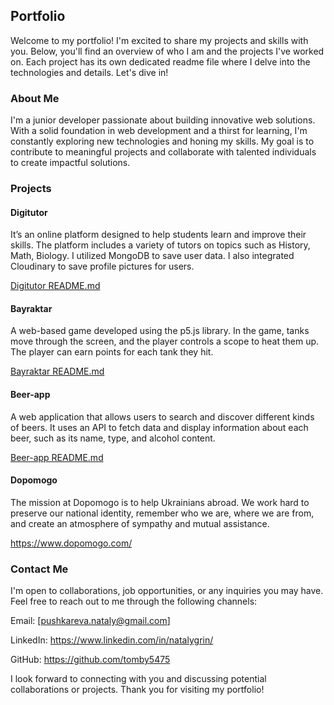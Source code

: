 ## Portfolio

Welcome to my portfolio! I'm excited to share my projects and skills with you. Below, you'll find an overview of who I am and the projects I've worked on. Each project has its own dedicated readme file where I delve into the technologies and details. Let's dive in!

### About Me
I'm a junior developer passionate about building innovative web solutions. With a solid foundation in web development and a thirst for learning, I'm constantly exploring new technologies and honing my skills. My goal is to contribute to meaningful projects and collaborate with talented individuals to create impactful solutions.


### Projects

#### Digitutor

It’s an online platform designed to help students learn and improve their skills. The platform includes a variety of tutors on topics such as History, Math, Biology. I utilized MongoDB to save user data. I also integrated Cloudinary to save profile pictures for users.

[Digitutor README.md](https://github.com/tomby5475/digitutor/blob/master/README.md)


#### Bayraktar

A web-based game developed using the p5.js library. In the game, tanks move through the screen, and the player controls a scope to heat them up. The player can earn points for each tank they hit.

[Bayraktar README.md](https://github.com/tomby5475/Bayraktar-game/blob/master/README.md)


#### Beer-app

A web application that allows users to search and discover different kinds of beers. It uses an API to fetch data and display information about each beer, such as its name, type, and alcohol content.

[Beer-app README.md](https://github.com/tomby5475/beer_app/blob/main/README.md)


#### Dopomogo

The mission at Dopomogo is to help Ukrainians abroad. We work hard to preserve our national identity, remember who we are, where we are from, and create an atmosphere of sympathy and mutual assistance.

https://www.dopomogo.com/


### Contact Me
I'm open to collaborations, job opportunities, or any inquiries you may have. Feel free to reach out to me through the following channels:

Email: [pushkareva.nataly@gmail.com]

LinkedIn: https://www.linkedin.com/in/natalygrin/

GitHub: https://github.com/tomby5475

I look forward to connecting with you and discussing potential collaborations or projects. Thank you for visiting my portfolio!


